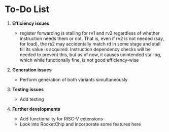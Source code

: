 # To-Do List

1. **Efficiency issues**
	* register forwarding is stalling for rv1 and rv2 regardless of whether instruction needs them or not. That is, even if rv2 is not needed (say, for load), the rs2 may accidentally match rd in some stage and stall till its value is acquired. Instruction dependency checks will be needed to prevent this, but as of now, it causes unintended stalling, which while functionally fine, is not good efficiency-wise

2. **Generation issues**
	* Perform generation of both variants simultaneously

3. **Testing issues**
	* Add testing

4. **Further developments**
	* Add functionality for RISC-V extensions
	* Look into RocketChip and incorporate some features here
